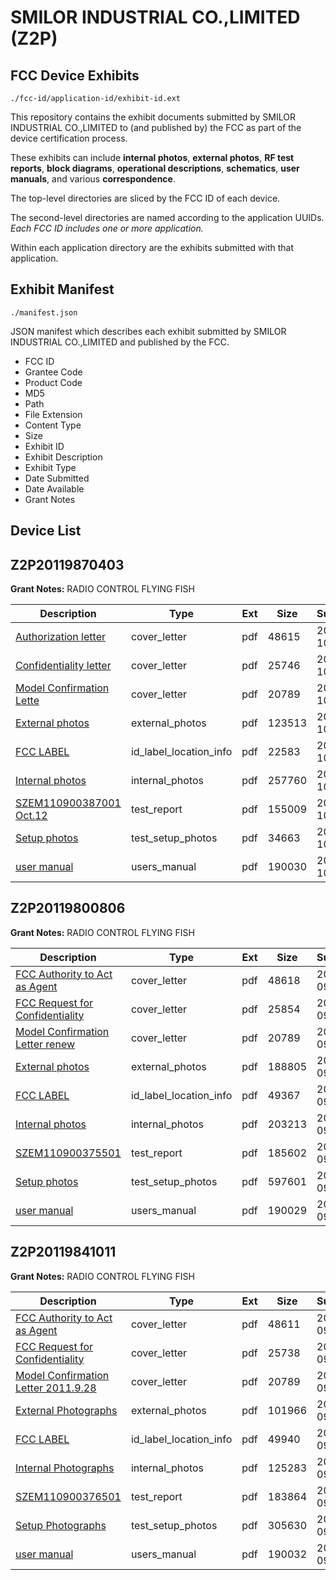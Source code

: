 # SMILOR INDUSTRIAL CO.,LIMITED (Z2P)
## FCC Device Exhibits

```
./fcc-id/application-id/exhibit-id.ext
```

This repository contains the exhibit documents submitted by SMILOR INDUSTRIAL CO.,LIMITED to (and published by) the FCC as part of the device certification process.

These exhibits can include **internal photos**, **external photos**, **RF test reports**, **block diagrams**, **operational descriptions**, **schematics**, **user manuals**, and various **correspondence**.

The top-level directories are sliced by the FCC ID of each device.

The second-level directories are named according to the application UUIDs. *Each FCC ID includes one or more application.*

Within each application directory are the exhibits submitted with that application. 

## Exhibit Manifest

```
./manifest.json
```

JSON manifest which describes each exhibit submitted by SMILOR INDUSTRIAL CO.,LIMITED and published by the FCC.

- FCC ID
- Grantee Code
- Product Code
- MD5
- Path
- File Extension
- Content Type
- Size
- Exhibit ID
- Exhibit Description
- Exhibit Type
- Date Submitted
- Date Available
- Grant Notes

## Device List
## Z2P20119870403
**Grant Notes:** RADIO CONTROL FLYING FISH

| Description | Type | Ext | Size | Submitted | Available |
| ----------- | ---- | --- | ---- | --------- | --------- |
| [Authorization letter](Z2P20119870403/615ed6a88ed219c33bed21082805987d/1558750.pdf) | cover_letter | pdf | 48615 | 2011-10-11 | 2011-10-12 |
| [Confidentiality letter](Z2P20119870403/615ed6a88ed219c33bed21082805987d/1558751.pdf) | cover_letter | pdf | 25746 | 2011-10-11 | 2011-10-12 |
| [Model Confirmation Lette](Z2P20119870403/615ed6a88ed219c33bed21082805987d/1550747.pdf) | cover_letter | pdf | 20789 | 2011-10-11 | 2011-10-12 |
| [External photos](Z2P20119870403/615ed6a88ed219c33bed21082805987d/1558753.pdf) | external_photos | pdf | 123513 | 2011-10-11 | 2011-10-12 |
| [FCC LABEL](Z2P20119870403/615ed6a88ed219c33bed21082805987d/1558754.pdf) | id_label_location_info | pdf | 22583 | 2011-10-11 | 2011-10-12 |
| [Internal photos](Z2P20119870403/615ed6a88ed219c33bed21082805987d/1558755.pdf) | internal_photos | pdf | 257760 | 2011-10-11 | 2011-10-12 |
| [SZEM110900387001 Oct.12](Z2P20119870403/615ed6a88ed219c33bed21082805987d/1558758.pdf) | test_report | pdf | 155009 | 2011-10-11 | 2011-10-12 |
| [Setup photos](Z2P20119870403/615ed6a88ed219c33bed21082805987d/1558759.pdf) | test_setup_photos | pdf | 34663 | 2011-10-11 | 2011-10-12 |
| [user manual](Z2P20119870403/615ed6a88ed219c33bed21082805987d/1558760.pdf) | users_manual | pdf | 190030 | 2011-10-11 | 2011-10-12 |
## Z2P20119800806
**Grant Notes:** RADIO CONTROL FLYING FISH

| Description | Type | Ext | Size | Submitted | Available |
| ----------- | ---- | --- | ---- | --------- | --------- |
| [FCC Authority to Act as Agent](Z2P20119800806/c5c4e8e498c634b17e49bf374ba970ad/1550737.pdf) | cover_letter | pdf | 48618 | 2011-09-27 | 2011-09-28 |
| [FCC Request  for Confidentiality](Z2P20119800806/c5c4e8e498c634b17e49bf374ba970ad/1550738.pdf) | cover_letter | pdf | 25854 | 2011-09-27 | 2011-09-28 |
| [Model Confirmation Letter renew](Z2P20119800806/c5c4e8e498c634b17e49bf374ba970ad/1550747.pdf) | cover_letter | pdf | 20789 | 2011-09-28 | 2011-09-28 |
| [External photos](Z2P20119800806/c5c4e8e498c634b17e49bf374ba970ad/1550730.pdf) | external_photos | pdf | 188805 | 2011-09-27 | 2011-09-28 |
| [FCC LABEL](Z2P20119800806/c5c4e8e498c634b17e49bf374ba970ad/1550731.pdf) | id_label_location_info | pdf | 49367 | 2011-09-27 | 2011-09-28 |
| [Internal photos](Z2P20119800806/c5c4e8e498c634b17e49bf374ba970ad/1550732.pdf) | internal_photos | pdf | 203213 | 2011-09-27 | 2011-09-28 |
| [SZEM110900375501](Z2P20119800806/c5c4e8e498c634b17e49bf374ba970ad/1550734.pdf) | test_report | pdf | 185602 | 2011-09-27 | 2011-09-28 |
| [Setup photos](Z2P20119800806/c5c4e8e498c634b17e49bf374ba970ad/1550733.pdf) | test_setup_photos | pdf | 597601 | 2011-09-27 | 2011-09-28 |
| [user manual](Z2P20119800806/c5c4e8e498c634b17e49bf374ba970ad/1550735.pdf) | users_manual | pdf | 190029 | 2011-09-27 | 2011-09-28 |
## Z2P20119841011
**Grant Notes:** RADIO CONTROL FLYING FISH

| Description | Type | Ext | Size | Submitted | Available |
| ----------- | ---- | --- | ---- | --------- | --------- |
| [FCC Authority to Act as Agent](Z2P20119841011/ff46498ecc99a123b4dbfaaf6bd83121/1550725.pdf) | cover_letter | pdf | 48611 | 2011-09-27 | 2011-09-28 |
| [FCC Request  for Confidentiality](Z2P20119841011/ff46498ecc99a123b4dbfaaf6bd83121/1550818.pdf) | cover_letter | pdf | 25738 | 2011-09-28 | 2011-09-28 |
| [Model Confirmation Letter 2011.9.28](Z2P20119841011/ff46498ecc99a123b4dbfaaf6bd83121/1550747.pdf) | cover_letter | pdf | 20789 | 2011-09-28 | 2011-09-28 |
| [External Photographs](Z2P20119841011/ff46498ecc99a123b4dbfaaf6bd83121/1550724.pdf) | external_photos | pdf | 101966 | 2011-09-27 | 2011-09-28 |
| [FCC LABEL](Z2P20119841011/ff46498ecc99a123b4dbfaaf6bd83121/1550718.pdf) | id_label_location_info | pdf | 49940 | 2011-09-27 | 2011-09-28 |
| [Internal Photographs](Z2P20119841011/ff46498ecc99a123b4dbfaaf6bd83121/1550719.pdf) | internal_photos | pdf | 125283 | 2011-09-27 | 2011-09-28 |
| [SZEM110900376501](Z2P20119841011/ff46498ecc99a123b4dbfaaf6bd83121/1550721.pdf) | test_report | pdf | 183864 | 2011-09-27 | 2011-09-28 |
| [Setup Photographs](Z2P20119841011/ff46498ecc99a123b4dbfaaf6bd83121/1550720.pdf) | test_setup_photos | pdf | 305630 | 2011-09-27 | 2011-09-28 |
| [user manual](Z2P20119841011/ff46498ecc99a123b4dbfaaf6bd83121/1550722.pdf) | users_manual | pdf | 190032 | 2011-09-27 | 2011-09-28 |
